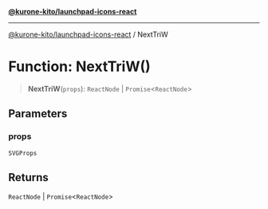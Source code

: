 [**@kurone-kito/launchpad-icons-react**](../README.md)

***

[@kurone-kito/launchpad-icons-react](../globals.md) / NextTriW

# Function: NextTriW()

> **NextTriW**(`props`): `ReactNode` \| `Promise`\<`ReactNode`\>

## Parameters

### props

`SVGProps`

## Returns

`ReactNode` \| `Promise`\<`ReactNode`\>
